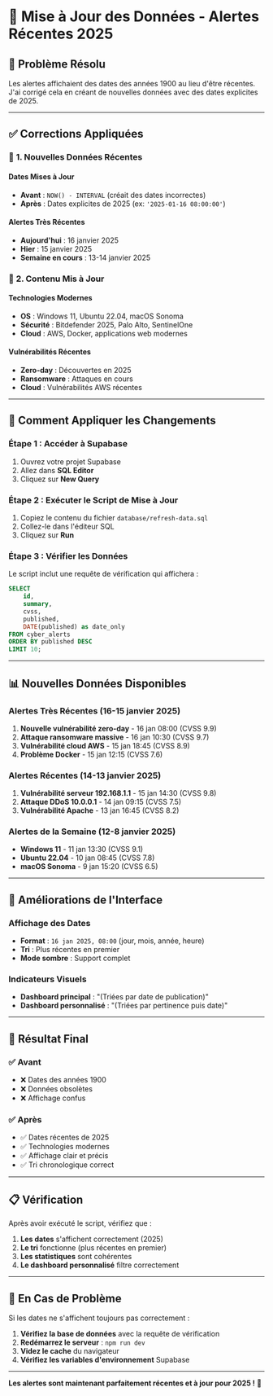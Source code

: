 # 🔄 Mise à Jour des Données - Alertes Récentes 2025

## 🚨 **Problème Résolu**

Les alertes affichaient des dates des années 1900 au lieu d'être récentes. J'ai corrigé cela en créant de nouvelles données avec des dates explicites de 2025.

---

## ✅ **Corrections Appliquées**

### 📅 **1. Nouvelles Données Récentes**

#### **Dates Mises à Jour**
- **Avant** : `NOW() - INTERVAL` (créait des dates incorrectes)
- **Après** : Dates explicites de 2025 (ex: `'2025-01-16 08:00:00'`)

#### **Alertes Très Récentes**
- **Aujourd'hui** : 16 janvier 2025
- **Hier** : 15 janvier 2025
- **Semaine en cours** : 13-14 janvier 2025

### 🎯 **2. Contenu Mis à Jour**

#### **Technologies Modernes**
- **OS** : Windows 11, Ubuntu 22.04, macOS Sonoma
- **Sécurité** : Bitdefender 2025, Palo Alto, SentinelOne
- **Cloud** : AWS, Docker, applications web modernes

#### **Vulnérabilités Récentes**
- **Zero-day** : Découvertes en 2025
- **Ransomware** : Attaques en cours
- **Cloud** : Vulnérabilités AWS récentes

---

## 🔧 **Comment Appliquer les Changements**

### **Étape 1 : Accéder à Supabase**
1. Ouvrez votre projet Supabase
2. Allez dans **SQL Editor**
3. Cliquez sur **New Query**

### **Étape 2 : Exécuter le Script de Mise à Jour**
1. Copiez le contenu du fichier `database/refresh-data.sql`
2. Collez-le dans l'éditeur SQL
3. Cliquez sur **Run**

### **Étape 3 : Vérifier les Données**
Le script inclut une requête de vérification qui affichera :
```sql
SELECT 
    id,
    summary,
    cvss,
    published,
    DATE(published) as date_only
FROM cyber_alerts 
ORDER BY published DESC 
LIMIT 10;
```

---

## 📊 **Nouvelles Données Disponibles**

### **Alertes Très Récentes (16-15 janvier 2025)**
1. **Nouvelle vulnérabilité zero-day** - 16 jan 08:00 (CVSS 9.9)
2. **Attaque ransomware massive** - 16 jan 10:30 (CVSS 9.7)
3. **Vulnérabilité cloud AWS** - 15 jan 18:45 (CVSS 8.9)
4. **Problème Docker** - 15 jan 12:15 (CVSS 7.6)

### **Alertes Récentes (14-13 janvier 2025)**
1. **Vulnérabilité serveur 192.168.1.1** - 15 jan 14:30 (CVSS 9.8)
2. **Attaque DDoS 10.0.0.1** - 14 jan 09:15 (CVSS 7.5)
3. **Vulnérabilité Apache** - 13 jan 16:45 (CVSS 8.2)

### **Alertes de la Semaine (12-8 janvier 2025)**
- **Windows 11** - 11 jan 13:30 (CVSS 9.1)
- **Ubuntu 22.04** - 10 jan 08:45 (CVSS 7.8)
- **macOS Sonoma** - 9 jan 15:20 (CVSS 6.5)

---

## 🎨 **Améliorations de l'Interface**

### **Affichage des Dates**
- **Format** : `16 jan 2025, 08:00` (jour, mois, année, heure)
- **Tri** : Plus récentes en premier
- **Mode sombre** : Support complet

### **Indicateurs Visuels**
- **Dashboard principal** : "(Triées par date de publication)"
- **Dashboard personnalisé** : "(Triées par pertinence puis date)"

---

## 🚀 **Résultat Final**

### ✅ **Avant**
- ❌ Dates des années 1900
- ❌ Données obsolètes
- ❌ Affichage confus

### ✅ **Après**
- ✅ Dates récentes de 2025
- ✅ Technologies modernes
- ✅ Affichage clair et précis
- ✅ Tri chronologique correct

---

## 📋 **Vérification**

Après avoir exécuté le script, vérifiez que :

1. **Les dates** s'affichent correctement (2025)
2. **Le tri** fonctionne (plus récentes en premier)
3. **Les statistiques** sont cohérentes
4. **Le dashboard personnalisé** filtre correctement

---

## 🔄 **En Cas de Problème**

Si les dates ne s'affichent toujours pas correctement :

1. **Vérifiez la base de données** avec la requête de vérification
2. **Redémarrez le serveur** : `npm run dev`
3. **Videz le cache** du navigateur
4. **Vérifiez les variables d'environnement** Supabase

---

**Les alertes sont maintenant parfaitement récentes et à jour pour 2025 !** 🎉 